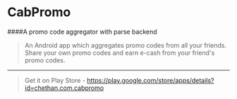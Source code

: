# CabPromo
####A promo code aggregator with parse backend

>An Android app which aggregates promo codes from all your friends. Share your own promo codes and earn e-cash from your friend's promo codes.

***

>Get it on Play Store - https://play.google.com/store/apps/details?id=chethan.com.cabpromo
